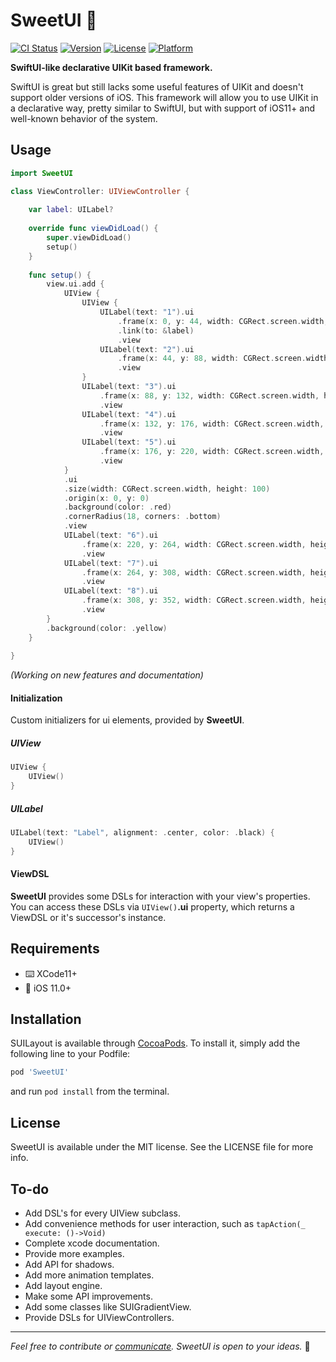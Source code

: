 # SweetUI 🍯

[![CI Status](https://img.shields.io/travis/mx-Cat/SweetUI.svg?style=flat)](https://travis-ci.org/mx-Cat/SweetUI) [![Version](https://img.shields.io/cocoapods/v/SweetUI.svg?style=flat)](https://cocoapods.org/pods/SweetUI) [![License](https://img.shields.io/cocoapods/l/SweetUI.svg?style=flat)](https://cocoapods.org/pods/SweetUI) [![Platform](https://img.shields.io/cocoapods/p/SweetUI.svg?style=flat)](https://cocoapods.org/pods/SweetUI)

__SwiftUI-like declarative UIKit based framework.__

SwiftUI is great but still lacks some useful features of UIKit and doesn't support older versions of iOS. This framework will allow you to use UIKit in a declarative way, pretty similar to SwiftUI, but with support of iOS11+ and well-known behavior of the system.

## Usage

```swift
import SweetUI

class ViewController: UIViewController {
    
    var label: UILabel?
    
    override func viewDidLoad() {
        super.viewDidLoad()
        setup()
    }
    
    func setup() {
        view.ui.add {
            UIView {
                UIView {
                    UILabel(text: "1").ui
                        .frame(x: 0, y: 44, width: CGRect.screen.width, height: 20)
                        .link(to: &label)
                        .view
                    UILabel(text: "2").ui
                        .frame(x: 44, y: 88, width: CGRect.screen.width, height: 20)
                        .view
                }
                UILabel(text: "3").ui
                    .frame(x: 88, y: 132, width: CGRect.screen.width, height: 20)
                    .view
                UILabel(text: "4").ui
                    .frame(x: 132, y: 176, width: CGRect.screen.width, height: 20)
                    .view
                UILabel(text: "5").ui
                    .frame(x: 176, y: 220, width: CGRect.screen.width, height: 20)
                    .view
            }
            .ui
            .size(width: CGRect.screen.width, height: 100)
            .origin(x: 0, y: 0)
            .background(color: .red)
            .cornerRadius(18, corners: .bottom)
            .view
            UILabel(text: "6").ui
                .frame(x: 220, y: 264, width: CGRect.screen.width, height: 20)
                .view
            UILabel(text: "7").ui
                .frame(x: 264, y: 308, width: CGRect.screen.width, height: 20)
                .view
            UILabel(text: "8").ui
                .frame(x: 308, y: 352, width: CGRect.screen.width, height: 20)
                .view
        }
        .background(color: .yellow)
    }
    
}

```

_(Working on new features and documentation)_

#### Initialization

Custom initializers for ui elements, provided by __SweetUI__.

##### UIView

```swift
UIView {
    UIView()
}
```

##### UILabel

```swift
UILabel(text: "Label", alignment: .center, color: .black) {
    UIView()
}
```

#### ViewDSL

__SweetUI__ provides some DSLs for interaction with your view's properties. You can access these DSLs via `UIView()`__.ui__ property, which returns a ViewDSL or it's successor's instance.

## Requirements

- ⌨️    XCode11+
- 📱    iOS 11.0+

## Installation

SUILayout is available through [CocoaPods](https://cocoapods.org). To install it, simply add the following line to your Podfile:

```ruby
pod 'SweetUI'
```

and run `pod install` from the terminal.

## License

SweetUI is available under the MIT license. See the LICENSE file for more info.

## To-do

- Add DSL's for every UIView subclass.
- Add convenience methods for user interaction, such as `tapAction(_ execute: ()->Void)`
- Complete xcode documentation.
- Provide more examples.
- Add API for shadows.
- Add more animation templates.
- Add layout engine.
- Make some API improvements.
- Add some classes like SUIGradientView.
- Provide DSLs for UIViewControllers.

------

*Feel free to contribute or [communicate](https://twitter.com/mxcat_). SweetUI is open to your ideas.* 🌝
